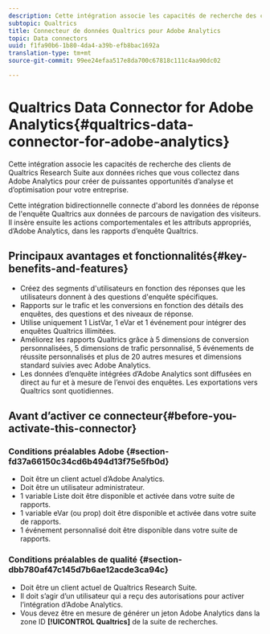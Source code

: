 ```yaml
---
description: Cette intégration associe les capacités de recherche des clients de Qualtrics Research Suite aux données riches que vous collectez dans Adobe Analytics pour créer de puissantes opportunités d’analyse et d’optimisation pour votre entreprise.
subtopic: Qualtrics
title: Connecteur de données Qualtrics pour Adobe Analytics
topic: Data connectors
uuid: f1fa90b6-1b80-4da4-a39b-efb8bac1692a
translation-type: tm+mt
source-git-commit: 99ee24efaa517e8da700c67818c111c4aa90dc02

---
```



# Qualtrics Data Connector for Adobe Analytics{#qualtrics-data-connector-for-adobe-analytics}

Cette intégration associe les capacités de recherche des clients de Qualtrics Research Suite aux données riches que vous collectez dans Adobe Analytics pour créer de puissantes opportunités d’analyse et d’optimisation pour votre entreprise.

Cette intégration bidirectionnelle connecte d'abord les données de réponse de l'enquête Qualtrics aux données de parcours de navigation des visiteurs. Il insère ensuite les actions comportementales et les attributs appropriés, d’Adobe Analytics, dans les rapports d’enquête Qualtrics.

## Principaux avantages et fonctionnalités{#key-benefits-and-features}

* Créez des segments d'utilisateurs en fonction des réponses que les utilisateurs donnent à des questions d'enquête spécifiques.
* Rapports sur le trafic et les conversions en fonction des détails des enquêtes, des questions et des niveaux de réponse.
* Utilise uniquement 1 ListVar, 1 eVar et 1 événement pour intégrer des enquêtes Qualtrics illimitées.
* Améliorez les rapports Qualtrics grâce à 5 dimensions de conversion personnalisées, 5 dimensions de trafic personnalisé, 5 événements de réussite personnalisés et plus de 20 autres mesures et dimensions standard suivies avec Adobe Analytics.
* Les données d’enquête intégrées d’Adobe Analytics sont diffusées en direct au fur et à mesure de l’envoi des enquêtes. Les exportations vers Qualtrics sont quotidiennes.

## Avant d’activer ce connecteur{#before-you-activate-this-connector}

### Conditions préalables Adobe {#section-fd37a66150c34cd6b494d13f75e5fb0d}

* Doit être un client actuel d’Adobe Analytics.
* Doit être un utilisateur administrateur.
* 1 variable Liste doit être disponible et activée dans votre suite de rapports.
* 1 variable eVar (ou prop) doit être disponible et activée dans votre suite de rapports.
* 1 événement personnalisé doit être disponible dans votre suite de rapports.

### Conditions préalables de qualité {#section-dbb780af47c145d7b6ae12acde3ca94c}

* Doit être un client actuel de Qualtrics Research Suite.
* Il doit s’agir d’un utilisateur qui a reçu des autorisations pour activer l’intégration d’Adobe Analytics.
* Vous devez être en mesure de générer un jeton Adobe Analytics dans la zone ID **[!UICONTROL Qualtrics]** de la suite de recherches.
